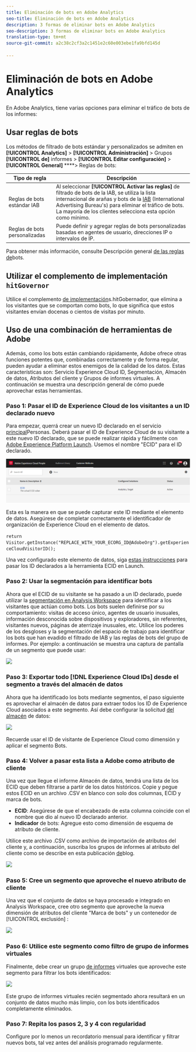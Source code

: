 ```yaml
---
title: Eliminación de bots en Adobe Analytics
seo-title: Eliminación de bots en Adobe Analytics
description: 3 formas de eliminar bots en Adobe Analytics
seo-description: 3 formas de eliminar bots en Adobe Analytics
translation-type: tm+mt
source-git-commit: a2c38c2cf3a2c1451e2c60e003ebe1fa9bfd145d

---
```



# Eliminación de bots en Adobe Analytics

En Adobe Analytics, tiene varias opciones para eliminar el tráfico de bots de los informes:

## Usar reglas de bots

Los métodos de filtrado de bots estándar y personalizados se admiten en **[!UICONTROL Analytics]** &gt; **[!UICONTROL Administración]** &gt; Grupos **[!UICONTROL de]** informes &gt; **[!UICONTROL Editar configuración]** &gt; **[!UICONTROL General]** ****&gt; Reglas de bots:

| Tipo de regla | Descripción |
|--- |--- |
| Reglas de bots estándar IAB | Al seleccionar **[!UICONTROL Activar las reglas]** de filtrado de bots de la IAB, se utiliza la lista internacional de arañas y bots de la [IAB](https://www.iab.com/) (International Advertising Bureau's) para eliminar el tráfico de bots. La mayoría de los clientes selecciona esta opción como mínimo. |
| Reglas de bots personalizadas | Puede definir y agregar reglas de bots personalizadas basadas en agentes de usuario, direcciones IP o intervalos de IP. |

Para obtener más información, consulte Descripción general [de las reglas de](/help/admin/admin/bot-removal/bot-rules.md)bots.

## Utilizar el complemento de implementación `hitGovernor`

Utilice el complemento [de implementación](https://docs.adobe.com/content/help/en/analytics/implementation/javascript-implementation/plugins/hitgovernor.html)s.hitGobernador, que elimina a los visitantes que se comportan como bots, lo que significa que estos visitantes envían docenas o cientos de visitas por minuto.

## Uso de una combinación de herramientas de Adobe

Además, como los bots están cambiando rápidamente, Adobe ofrece otras funciones potentes que, combinadas correctamente y de forma regular, pueden ayudar a eliminar estos enemigos de la calidad de los datos. Estas características son: Servicio Experience Cloud ID, Segmentación, Almacén de datos, Atributos del cliente y Grupos de informes virtuales. A continuación se muestra una descripción general de cómo puede aprovechar estas herramientas.

### Paso 1: Pasar el ID de Experience Cloud de los visitantes a un ID declarado nuevo

Para empezar, querrá crear un nuevo ID declarado en el servicio [principal](https://docs.adobe.com/content/help/en/core-services/interface/audiences/audience-library.html)Personas. Deberá pasar el ID de Experience Cloud de su visitante a este nuevo ID declarado, que se puede realizar rápida y fácilmente con [Adobe Experience Platform Launch](https://docs.adobe.com/content/help/en/launch/using/implement/solutions/idservice-save.html). Usemos el nombre "ECID" para el ID declarado.

![](assets/bot-cust-attr-setup.png)

Esta es la manera en que se puede capturar este ID mediante el elemento de datos. Asegúrese de completar correctamente el identificador de organización de Experience Cloud en el elemento de datos.

```return Visitor.getInstance("REPLACE_WITH_YOUR_ECORG_ID@AdobeOrg").getExperienceCloudVisitorID();```

Una vez configurado este elemento de datos, siga [estas instrucciones](https://docs.adobe.com/content/help/en/launch/using/implement/solutions/idservice-save.html) para pasar los ID declarados a la herramienta ECID en Launch.

### Paso 2: Usar la segmentación para identificar bots

Ahora que el ECID de su visitante se ha pasado a un ID declarado, puede utilizar la [segmentación en Analysis Workspace](https://docs.adobe.com/content/help/en/analytics/analyze/analysis-workspace/components/t-freeform-project-segment.html) para identificar a los visitantes que actúan como bots. Los bots suelen definirse por su comportamiento: visitas de acceso único, agentes de usuario inusuales, información desconocida sobre dispositivos y exploradores, sin referentes, visitantes nuevos, páginas de aterrizaje inusuales, etc. Utilice los poderes de los desgloses y la segmentación del espacio de trabajo para identificar los bots que han evadido el filtrado de IAB y las reglas de bots del grupo de informes. Por ejemplo: a continuación se muestra una captura de pantalla de un segmento que puede usar:

![](assets/bot-filter-seg1.png)

### Paso 3: Exportar todo [!DNL Experience Cloud IDs] desde el segmento a través del almacén de datos

Ahora que ha identificado los bots mediante segmentos, el paso siguiente es aprovechar el almacén de datos para extraer todos los ID de Experience Cloud asociados a este segmento. Así debe configurar la solicitud [del almacén](https://docs.adobe.com/content/help/en/analytics/export/data-warehouse/data-warehouse.html) de datos:

![](assets/bot-dwh-3.png)

Recuerde usar el ID de visitante de Experience Cloud como dimensión y aplicar el segmento Bots.

### Paso 4: Volver a pasar esta lista a Adobe como atributo de cliente

Una vez que llegue el informe Almacén de datos, tendrá una lista de los ECID que deben filtrarse a partir de los datos históricos. Copie y pegue estos ECID en un archivo .CSV en blanco con solo dos columnas, ECID y marca de bots.

* **ECID**: Asegúrese de que el encabezado de esta columna coincide con el nombre que dio al nuevo ID declarado anterior.
* **Indicador** de bots: Agregue esto como dimensión de esquema de atributo de cliente.

Utilice este archivo .CSV como archivo de importación de atributos del cliente y, a continuación, suscriba los grupos de informes al atributo del cliente como se describe en esta publicación [de](https://theblog.adobe.com/link-digital-behavior-customers)blog.

![](assets/bot-csv-4.png)

### Paso 5: Cree un segmento que aproveche el nuevo atributo de cliente

Una vez que el conjunto de datos se haya procesado e integrado en Analysis Workspace, cree otro segmento que aproveche la nueva dimensión de atributos del cliente "Marca de bots" y un contenedor de [!UICONTROL exclusión] :

![](assets/bot-filter-seg2.png)

### Paso 6: Utilice este segmento como filtro de grupo de informes virtuales

Finalmente, debe crear un grupo [de informes](/help/components/vrs/vrs-about.md) virtuales que aproveche este segmento para filtrar los bots identificados:

![](assets/bot-vrs.png)

Este grupo de informes virtuales recién segmentado ahora resultará en un conjunto de datos mucho más limpio, con los bots identificados completamente eliminados.

### Paso 7: Repita los pasos 2, 3 y 4 con regularidad

Configure por lo menos un recordatorio mensual para identificar y filtrar nuevos bots, tal vez antes del análisis programado regularmente.
